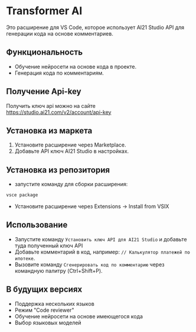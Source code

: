 # Transformer AI

Это расширение для VS Code, которое использует AI21 Studio API для генерации кода на основе комментариев.

## Функциональность
- Обучение нейросети на основе кода в проекте.
- Генерация кода по комментариям.

## Получение Api-key
Получить ключ api можно на сайте https://studio.ai21.com/v2/account/api-key

## Установка из маркета
1. Установите расширение через Marketplace.
2. Добавьте API ключ AI21 Studio в настройках.

## Установка из репозитория
- запустите команду для сборки расширения:
```bash
vsce package
```
- Установите расширение через Extensions -> Install from VSIX

## Использование
- Запустите команду `Установить ключ API для AI21 Studio` и добавьте туда полученный ключ API
- Добавьте комментарий в код, например: `// Калькулятор платежей по ипотеке`.
- Вызовите команду `Сгенерировать код по комментарию` через командную палитру (Ctrl+Shift+P).

## В будущих версиях
- Поддержка нескольких языков
- Режим "Code reviewer"
- Обучение нейросети на основе имеющегося кода 
- Выбор языковых моделей